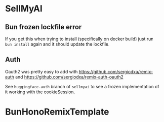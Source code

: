 # SellMyAI

## Bun frozen lockfile error

If you get this when trying to install (specifically on docker build) just run `bun install` again and it should update the lockfile.

## Auth

Oauth2 was pretty easy to add with https://github.com/sergiodxa/remix-auth and https://github.com/sergiodxa/remix-auth-oauth2

See `huggingface-auth` branch of `sellmyai` to see a frozen implementation of it working with the cookieSession.
# BunHonoRemixTemplate
